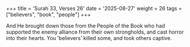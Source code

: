 +++
title = 'Surah 33, Verses 26'
date = '2025-08-27'
weight = 26
tags = ["believers", "book", "people"]
+++

And He brought down those from the People of the Book who had supported the enemy alliance from their own strongholds, and cast horror into their hearts. You ˹believers˺ killed some, and took others captive.